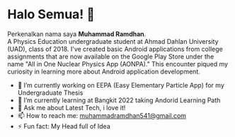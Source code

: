 # Halo Semua! 👋
Perkenalkan nama saya **Muhammad Ramdhan**.\
A Physics Education undergraduate student at Ahmad
Dahlan University (UAD), class of 2018. I've created basic Android applications
from college assignments that are now available on the Google Play Store under
the name "All in One Nuclear Physics App (AONPA)." This encounter piqued my
curiosity in learning more about Android application development.

- 🔭 I’m currently working on EEPA (Easy Elementary Particle App) for my Undergraduate Thesis
- 🌱 I’m currently learning at Bangkit 2022 taking Andorid Learning Path
- 💬 Ask me about Latest Tech, i love it! 
- 📫 How to reach me: muhammadramdhan541@gmail.com
- ⚡ Fun fact: My Head full of Idea
